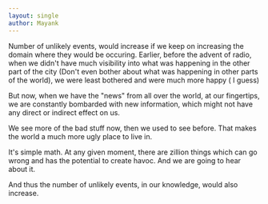 ```yaml
---
layout: single
author: Mayank
---
```


Number of unlikely events, would increase if we keep on increasing the domain where they would be 
occuring. Earlier, before the advent of radio, when we didn't have much visibility into what was 
happening in the other part of the city (Don't even bother about what was happening in other parts
of the world), we were least bothered and were much more happy ( I guess)

But now, when we have the "news" from all over the world, at our fingertips, we are constantly
bombarded with new information, which might not have any direct or indirect effect on us. 

We see more of the bad stuff now, then we used to see before. That makes the world a much more 
ugly place to live in.

It's simple math. At any given moment, there are zillion things which can go wrong and has the 
potential to create havoc. And we are going to hear about it.

And thus the number of unlikely events, in our knowledge, would also increase.
